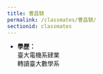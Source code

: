 ```yaml
---
title: 曹昌騏
permalink: /classmates/曹昌騏/
sectionid: classmates
---
```


- **學歷：**<br />
  臺大電機系肄業<br />
  轉讀臺大數學系

